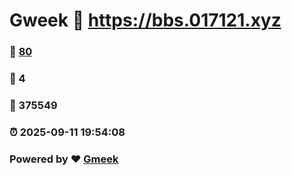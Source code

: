 # Gweek :link: https://bbs.017121.xyz 
### :page_facing_up: [80](https://bbs.017121.xyz/tag.html) 
### :speech_balloon: 4 
### :hibiscus: 375549 
### :alarm_clock: 2025-09-11 19:54:08 
### Powered by :heart: [Gmeek](https://github.com/Meekdai/Gmeek)
